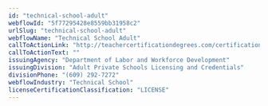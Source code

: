 ```yaml
---
id: "technical-school-adult"
webflowId: "5f77295428e8559bb31958c2"
urlSlug: "technical-school-adult"
webflowName: "Technical School Adult"
callToActionLink: "http://teachercertificationdegrees.com/certification/new-jersey/"
callToActionText: ""
issuingAgency: "Department of Labor and Workforce Development"
issuingDivision: "Adult Private Schools Licensing and Credentials"
divisionPhone: "(609) 292-7272"
webflowIndustry: "Technical School"
licenseCertificationClassification: "LICENSE"
---
```

